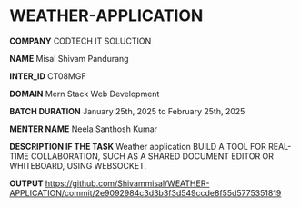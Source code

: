 # WEATHER-APPLICATION

**COMPANY** CODTECH IT SOLUCTION

**NAME** Misal Shivam Pandurang

**INTER_ID** CT08MGF

**DOMAIN** Mern Stack Web Development

**BATCH DURATION** January 25th, 2025 to February 25th, 2025

**MENTER NAME** Neela Santhosh Kumar

**DESCRIPTION IF THE TASK** Weather application BUILD A TOOL FOR REAL-TIME
COLLABORATION, SUCH AS A SHARED
DOCUMENT EDITOR OR WHITEBOARD,
USING WEBSOCKET.


**OUTPUT**
https://github.com/Shivammisal/WEATHER-APPLICATION/commit/2e9092984c3d3b3f3d549ccde8f55d5775351819

